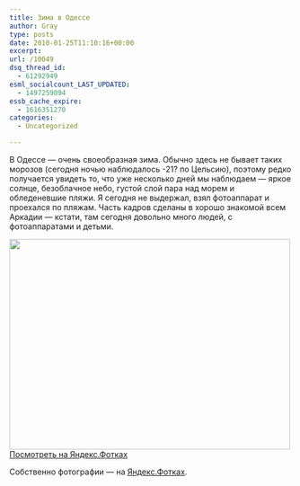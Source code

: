 ```yaml
---
title: Зима в Одессе
author: Gray
type: posts
date: 2010-01-25T11:10:16+00:00
excerpt:
url: /10049
dsq_thread_id:
  - 61292949
esml_socialcount_LAST_UPDATED:
  - 1497259094
essb_cache_expire:
  - 1616351270
categories:
  - Uncategorized

---
```








В Одессе &#8212; очень своеобразная зима. Обычно здесь не бывает таких морозов (сегодня ночью наблюдалось -21? по Цельсию), поэтому редко получается увидеть то, что уже несколько дней мы наблюдаем — яркое солнце, безоблачное небо, густой слой пара над морем и обледеневшие пляжи. Я сегодня не выдержал, взял фотоаппарат и проехался по пляжам. Часть кадров сделаны в хорошо знакомой всем Аркадии — кстати, там сегодня довольно много людей, с фотоаппаратами и детьми.

[<img src="https://i1.wp.com/img-fotki.yandex.ru/get/4007/gray7400.7d/0_3d317_5b12be78_L.jpg?resize=500%2C375" width="500" height="375" title="" alt="" border="0" data-recalc-dims="1" />][1]  
[Посмотреть на Яндекс.Фотках][1]

Собственно фотографии &#8212; на [Яндекс.Фотках][2].

 [1]: http://fotki.yandex.ru/users/gray7400/view/250647/
 [2]: http://fotki.yandex.ru/users/gray7400/album/91786/